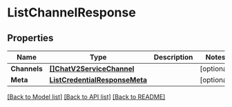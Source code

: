 # ListChannelResponse

## Properties

Name | Type | Description | Notes
------------ | ------------- | ------------- | -------------
**Channels** | [**[]ChatV2ServiceChannel**](ChatV2ServiceChannel.md) |  |[optional] 
**Meta** | [**ListCredentialResponseMeta**](ListCredentialResponseMeta.md) |  |[optional] 

[[Back to Model list]](../README.md#documentation-for-models) [[Back to API list]](../README.md#documentation-for-api-endpoints) [[Back to README]](../README.md)


